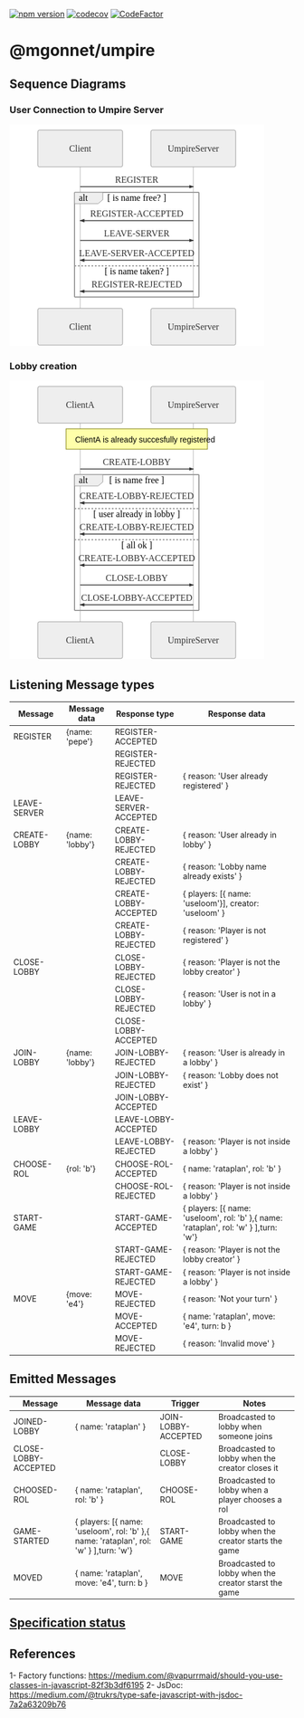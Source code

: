 [![npm version](https://badge.fury.io/js/%40mgonnet%2Fumpire.svg)](https://badge.fury.io/js/%40mgonnet%2Fumpire)
[![codecov](https://codecov.io/gh/mgonnet/umpire/branch/master/graph/badge.svg)](https://codecov.io/gh/mgonnet/umpire)
[![CodeFactor](https://www.codefactor.io/repository/github/mgonnet/umpire/badge)](https://www.codefactor.io/repository/github/mgonnet/umpire)

# @mgonnet/umpire

## Sequence Diagrams

### User Connection to Umpire Server
![User Connection](./doc/sequenceDiagramsPng/userConnection.png)

### Lobby creation
![Lobby Creation](./doc/sequenceDiagramsPng/lobbyCreation.png)

## Listening Message types

| Message       |Message data     | Response type         | Response data |
| ------------- | -------------   |-----------------------|---------------|
| REGISTER      | {name: 'pepe'}  | REGISTER-ACCEPTED     |               |
|               |                 | REGISTER-REJECTED     |               |
|               |                 | REGISTER-REJECTED     | { reason: 'User already registered' } |
| LEAVE-SERVER  |                 | LEAVE-SERVER-ACCEPTED |               |
| CREATE-LOBBY  | {name: 'lobby'} | CREATE-LOBBY-REJECTED | { reason: 'User already in lobby' } |
|               |                 | CREATE-LOBBY-REJECTED | { reason: 'Lobby name already exists' } |
|               |                 | CREATE-LOBBY-ACCEPTED | { players: [{ name: 'useloom'}], creator: 'useloom' } |
|               |                 | CREATE-LOBBY-REJECTED | { reason: 'Player is not registered' } |
| CLOSE-LOBBY   |                 | CLOSE-LOBBY-REJECTED  | { reason: 'Player is not the lobby creator' } |
|               |                 | CLOSE-LOBBY-REJECTED  | { reason: 'User is not in a lobby' } |
|               |                 | CLOSE-LOBBY-ACCEPTED  |               |
| JOIN-LOBBY    | {name: 'lobby'} | JOIN-LOBBY-REJECTED   | { reason: 'User is already in a lobby' } |
|               |                 | JOIN-LOBBY-REJECTED   | { reason: 'Lobby does not exist' } |
|               |                 | JOIN-LOBBY-ACCEPTED   |               |
| LEAVE-LOBBY   |                 | LEAVE-LOBBY-ACCEPTED  |               |
|               |                 | LEAVE-LOBBY-REJECTED  | { reason: 'Player is not inside a lobby' } |
| CHOOSE-ROL    | {rol: 'b'}      | CHOOSE-ROL-ACCEPTED   | { name: 'rataplan', rol: 'b' } |
|               |                 | CHOOSE-ROL-REJECTED   | { reason: 'Player is not inside a lobby' } |
| START-GAME    |                 | START-GAME-ACCEPTED   | { players: [{ name: 'useloom', rol: 'b' },{ name: 'rataplan', rol: 'w' } ],turn: 'w'} |
|               |                 | START-GAME-REJECTED   | { reason: 'Player is not the lobby creator' } |
|               |                 | START-GAME-REJECTED   | { reason: 'Player is not inside a lobby' } |
| MOVE          | {move: 'e4'}    | MOVE-REJECTED         | { reason: 'Not your turn' } |
|               |                 | MOVE-ACCEPTED         | { name: 'rataplan', move: 'e4', turn: b } |
|               |                 | MOVE-REJECTED         | { reason: 'Invalid move' } |

## Emitted Messages
| Message              | Message data                                                                          | Trigger              | Notes |
|----------------------|---------------------------------------------------------------------------------------|----------------------|-------|
| JOINED-LOBBY         | { name: 'rataplan' }                                                                  | JOIN-LOBBY-ACCEPTED  | Broadcasted to lobby when someone joins      |
| CLOSE-LOBBY-ACCEPTED |                                                                                       | CLOSE-LOBBY          | Broadcasted to lobby when the creator closes it |
| CHOOSED-ROL          | { name: 'rataplan', rol: 'b' }                                                        | CHOOSE-ROL           | Broadcasted to lobby when a player chooses a rol |
| GAME-STARTED         | { players: [{ name: 'useloom', rol: 'b' },{ name: 'rataplan', rol: 'w' } ],turn: 'w'} | START-GAME           | Broadcasted to lobby when the creator starts the game |
| MOVED                | { name: 'rataplan', move: 'e4', turn: b }                                             | MOVE                 | Broadcasted to lobby when the creator starst the game |


## [Specification status](doc/specStatus.md)

## References
1- Factory functions: https://medium.com/@vapurrmaid/should-you-use-classes-in-javascript-82f3b3df6195 
2- JsDoc: https://medium.com/@trukrs/type-safe-javascript-with-jsdoc-7a2a63209b76